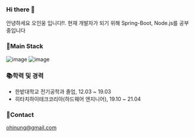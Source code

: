### Hi there 👋
안녕하세요 오인웅 입니다!!. 
현재 개발자가 되기 위해 Spring-Boot, Node.js를 공부중입니다

### 🎇Main Stack
![image](https://images.velog.io/images/falling_star3/post/7eef0696-76c6-4dcb-858b-f91ef597eddc/%EC%8A%A4%ED%94%84%EB%A7%81%EB%B6%80%ED%8A%B8.JPG)
![image](https://user-images.githubusercontent.com/67377255/132255591-9c9dc0cf-3aa2-4c13-939b-f2aeb0aa7970.png)

### 📚학력 및 경력
- 한밭대학교 전기공학과 졸업, 12.03 ~ 19.03
- 히타치하이테크코리아(하드웨어 엔지니어), 19.10 ~ 21.04

### 📧Contact
ohinung@gmail.com
